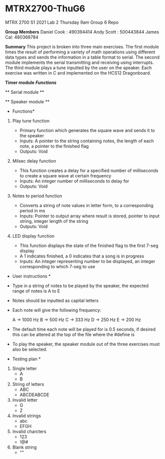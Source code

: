 # MTRX2700-ThuG6

MTRX 2700 S1 2021 Lab 2 Thursday 9am Group 6 Repo

**Group Members**
Daniel Cook : 490394414
Andy Scott : 500443844
James Cal: 480368784


**Summary**
This project is broken into three main exercises. The first module times the result of performing a variety of math operations
using different data types and sends the information in a table format to serial. The second module implements the serial
transmitting and receiving using interrupts. The third module plays a tune inputted by the user on the speaker. Each exercise
was written in C and implemented on the HCS12 Dragonboard.

**Timer module**
***Functions***

** Serial module **


** Speaker module **

* Functions*
1. Play tune function
	- Primary function which generates the square wave and sends it to the speaker
	- Inputs: A pointer to the string containing notes, the length of each note, a pointer to the finished flag
	- Outputs: Void

2. Milsec delay function
	- This function creates a delay for a specified number of milliseconds to create a square wave at certain frequency
	- Inputs: An integer number of milliseconds to delay for
	- Outputs: Void

3. Notes to period function
	- Converts a string of note values in letter form, to a corresponding period in ms
	- Inputs: Pointer to output array where result is stored, pointer to input string, integer length of the string
	- Outputs: Void

4. LED display function
	- This function displays the state of the finished flag to the first 7-seg display
	- A 1 indicates finished, a 0 indicates that a song is in progress
	- Inputs: An integer representing number to be displayed, an integer corresponding to which 7-seg to use

* User instructions *
- Type in a string of notes to be played by the speaker, the expected range of notes is A to E
- Notes should be inputted as capital letters
- Each note will give the following frequency:

	A -> 1000 Hz
	B -> 500 Hz
	C -> 333 Hz
	D -> 250 Hz
	E -> 200 Hz

- The default time each note will be played for is 0.5 seconds, if desired this can be altered at the top of the file
  where the #define is
- To play the speaker, the speaker module out of the three exercises must also be selected.

* Testing plan *
1. Single letter
	- A
	- B
2. String of letters
	- ABC
	- ABCDEABCDE
3. Invalid letter
	- G
	- Z
4. Invalid strings
	- abc
	- EFGH
5. Invalid charcters
	- 123
	- !@#
6. Blank string
	- ""





